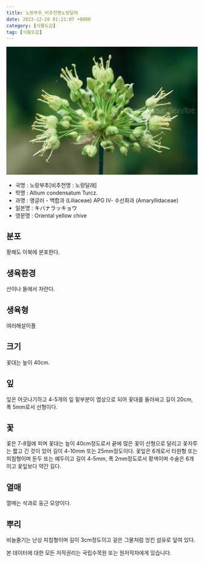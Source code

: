 ```yaml
---
title: 노랑부추_비추천명노랑달래
date: 2023-12-20 01:21:07 +0800
category: [식물도감]
tag: [식물도감]
---
```




![노랑부추[비추천명 : 노랑달래]](/assets/img/fileUpload/plants/basic/Liliaceae/Allium/8657/2_th2.JPG)
- 국명 : 노랑부추[비추천명 : 노랑달래]
- 학명 : Allium condensatum Turcz.
- 과명 : 앵글러 - 백합과 (Liliaceae) APG Ⅳ- 수선화과 (Amaryllidaceae)
- 일본명 : キバナラッキョウ
- 영문명 : Oriental yellow chive


## 분포
황해도 이북에 분포한다.
## 생육환경
산이나 들에서 자란다.
## 생육형
여러해살이풀
## 크기
꽃대는 높이 40cm.
## 잎
잎은 어긋나기하고 4-5개의 잎 밑부분이 엽상으로 되어 꽃대를 둘러싸고 길이 20cm, 폭 5mm로서 선형이다.
## 꽃
꽃은 7-8월에 피며 꽃대는 높이 40cm정도로서 끝에 많은 꽃이 산형으로 달리고 꽃자루는 짧고 긴 것이 있어 길이 4-10mm 또는 25mm정도이다. 꽃잎은 6개로서 타원형 또는 피침형이며 둔두 또는 예두이고 길이 4-5mm, 폭 2mm정도로서 황색이며 수술은 6개이고 꽃잎보다 약간 길다.
## 열매
열매는 삭과로 둥근 모양이다.
## 뿌리
비늘줄기는 난상 피침형이며 길이 3cm정도이고 겉은 그물처럼 엉킨 섬유로 덮여 있다.






본 데이터에 대한 모든 저작권리는 국립수목원 또는 원저작자에게 있습니다.
